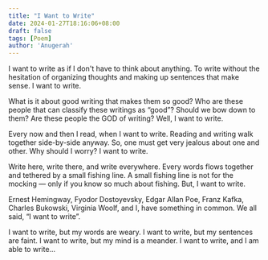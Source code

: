```yaml
---
title: "I Want to Write"
date: 2024-01-27T18:16:06+08:00
draft: false
tags: [Poem]
author: 'Anugerah'
---
```


I want to write as if I don't have to think about anything. To write without the hesitation of organizing thoughts and making up sentences that make sense. I want to write.

What is it about good writing that makes them so good? Who are these people that can classify these writings as “good”? Should we bow down to them? Are these people the GOD of writing? Well, I want to write.

Every now and then I read, when I want to write. Reading and writing walk together side-by-side anyway. So, one must get very jealous about one and other. Why should I worry? I want to write.

Write here, write there, and write everywhere. Every words flows together and tethered by a small fishing line. A small fishing line is not for the mocking — only if you know so much about fishing. But, I want to write.

Ernest Hemingway, Fyodor Dostoyevsky, Edgar Allan Poe, Franz Kafka,  Charles Bukowski, Virginia Woolf, and I, have something in common. We all said, “I want to write”.

I want to write, but my words are weary. I want to write, but my sentences are faint. I want to write, but my mind is a meander. I want to write, and I am able to write…